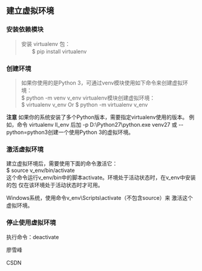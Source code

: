 ## 建立虚拟环境

### 安装依赖模块 ###
> 安装 virtualenv 包：
</br>　　$ pip install virtualenv

### 创建环境 ###
> 如果你使用的是Python 3，可通过venv模块使用如下命令来创建虚拟环境：
</br>$ python -m venv v_env
> virtualenv模块创建虚拟环境：
</br>$ virtualenv v_env Or $ python -m virtualenv v_env

**注意** 如果你的系统安装了多个Python版本，需要指定virtualenv使用的版本。
例如，命令 virtualenv ll_env 后加 -p D:\Python27\python.exe venv27 或 --python=python3创建一个使用Python 3的虚拟环境。

### 激活虚拟环境 ###
建立虚拟环境后，需要使用下面的命令激活它：</br>
$ source v_env/bin/activate</br>
这个命令运行v_env/bin中的脚本activate。环境处于活动状态时，在v_env中安装的包 仅在该环境处于活动状态时才可用。

Windows系统，使用命令v_env\Scripts\activate（不包含source）来 激活这个虚拟环境。

### 停止使用虚拟环境 ###
执行命令：deactivate

廖雪峰　[](https://www.liaoxuefeng.com/wiki/0014316089557264a6b348958f449949df42a6d3a2e542c000/001432712108300322c61f256c74803b43bfd65c6f8d0d0000)

CSDN　[](http://blog.csdn.net/geekun/article/details/51325383)

